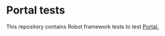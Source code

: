 # Portal tests
This repository contains Robot framework tests to test [Portal.](https://github.com/IoTitude/Portal)
